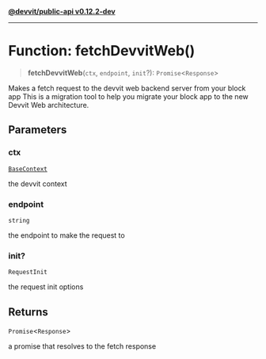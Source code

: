 [**@devvit/public-api v0.12.2-dev**](../README.md)

---

# Function: fetchDevvitWeb()

> **fetchDevvitWeb**(`ctx`, `endpoint`, `init`?): `Promise`\<`Response`\>

Makes a fetch request to the devvit web backend server from your block app
This is a migration tool to help you migrate your block app to the new Devvit Web architecture.

## Parameters

### ctx

[`BaseContext`](../type-aliases/BaseContext.md)

the devvit context

### endpoint

`string`

the endpoint to make the request to

### init?

`RequestInit`

the request init options

## Returns

`Promise`\<`Response`\>

a promise that resolves to the fetch response
